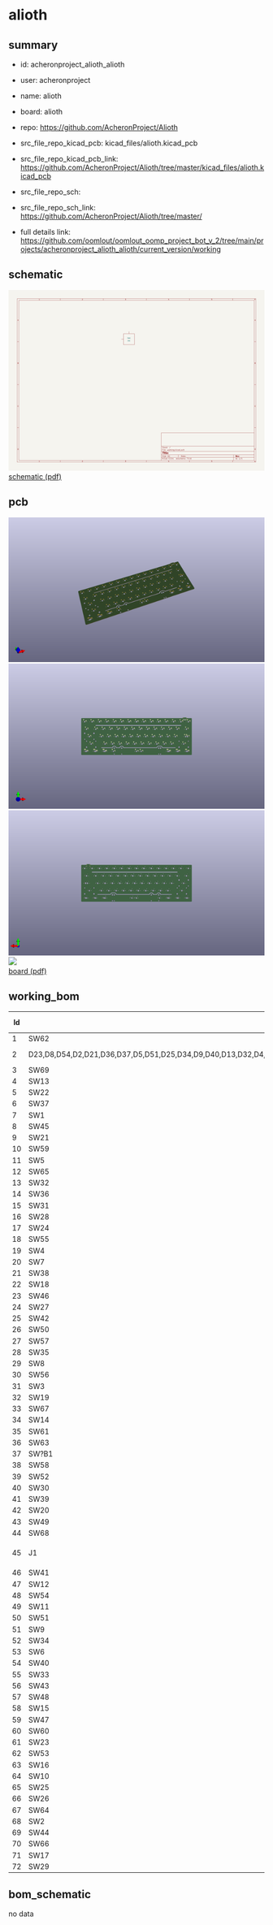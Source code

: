 # alioth
 
## summary 
* id: acheronproject_alioth_alioth
* user: acheronproject
* name: alioth
* board: alioth
* repo: https://github.com/AcheronProject/Alioth
* src_file_repo_kicad_pcb: kicad_files/alioth.kicad_pcb
* src_file_repo_kicad_pcb_link: https://github.com/AcheronProject/Alioth/tree/master/kicad_files/alioth.kicad_pcb


* src_file_repo_sch: 
* src_file_repo_sch_link: https://github.com/AcheronProject/Alioth/tree/master/
* full details link: https://github.com/oomlout/oomlout_oomp_project_bot_v_2/tree/main/projects/acheronproject_alioth_alioth/current_version/working  

## schematic  
![](working_schematic_600.png)  
[schematic (pdf)](working_schematic.pdf) 






















## pcb  
![](working_3d_600.png) 
![](working_3d_front_600.png)  
![](working_3d_back_600.png)  
![](working_600.png)  
[board (pdf)](working.pdf)  

## working_bom
| Id | Designator | Footprint | Quantity | Designation | Supplier and ref |  | None | 
| --- | --- | --- | --- | --- | --- | --- | --- | 
| 1 | SW62 | MX125 | 1 | RCTRL |  |  | [''] | 
| 2 | D23,D8,D54,D2,D21,D36,D37,D5,D51,D25,D34,D9,D40,D13,D32,D4,D22,D59,D16,D62,D26,D60,D53,D43,D55,D19,D27,D58,D38,D35,D17,D24,D33,D52,D44,D12,D31,D6,D39,D1,D46,D45,D61,D48,D18,D7,D28,D15,D29,D20,D11,D14,D41,D30,D3,D49,D56,D57,D47,D10,D50,D42 | D_SOD-123 | 62 | 1N4148W |  |  | [''] | 
| 3 | SW69 | MX150 | 1 | RCTRL |  |  | [''] | 
| 4 | SW13 | MX100 | 1 | PLUS |  |  | [''] | 
| 5 | SW22 | MX100 | 1 | Y |  |  | [''] | 
| 6 | SW37 | MX100 | 1 | J |  |  | [''] | 
| 7 | SW1 | MX100 | 1 | ESC |  |  | [''] | 
| 8 | SW45 | MX100 | 1 | Z |  |  | [''] | 
| 9 | SW21 | MX100 | 1 | T |  |  | [''] | 
| 10 | SW59 | MX125 | 1 | RALT |  |  | [''] | 
| 11 | SW5 | MX100 | 1 | 4 |  |  | [''] | 
| 12 | SW65 | MX150 | 1 | LALT |  |  | [''] | 
| 13 | SW32 | MX100 | 1 | S |  |  | [''] | 
| 14 | SW36 | MX100 | 1 | H |  |  | [''] | 
| 15 | SW31 | MX100 | 1 | A |  |  | [''] | 
| 16 | SW28 | MX100 | 1 | RBRKT |  |  | [''] | 
| 17 | SW24 | MX100 | 1 | I |  |  | [''] | 
| 18 | SW55 | MX125 | 1 | LCTRL |  |  | [''] | 
| 19 | SW4 | MX100 | 1 | 3 |  |  | [''] | 
| 20 | SW7 | MX100 | 1 | 6 |  |  | [''] | 
| 21 | SW38 | MX100 | 1 | K |  |  | [''] | 
| 22 | SW18 | MX100 | 1 | W |  |  | [''] | 
| 23 | SW46 | MX100 | 1 | X |  |  | [''] | 
| 24 | SW27 | MX100 | 1 | LBRKT |  |  | [''] | 
| 25 | SW42 | MX225R | 1 | ENTER |  |  | [''] | 
| 26 | SW50 | MX100 | 1 | M |  |  | [''] | 
| 27 | SW57 | MX125 | 1 | LALT |  |  | [''] | 
| 28 | SW35 | MX100 | 1 | G |  |  | [''] | 
| 29 | SW8 | MX100 | 1 | 7 |  |  | [''] | 
| 30 | SW56 | MX125 | 1 | LWIN |  |  | [''] | 
| 31 | SW3 | MX100 | 1 | 2 |  |  | [''] | 
| 32 | SW19 | MX100 | 1 | E |  |  | [''] | 
| 33 | SW67 | MX150 | 1 | RALT |  |  | [''] | 
| 34 | SW14 | MX100 | 1 | LBKSP |  |  | [''] | 
| 35 | SW61 | MX125 | 1 | FN |  |  | [''] | 
| 36 | SW63 | MX150 | 1 | LCTRL |  |  | [''] | 
| 37 | SW?B1 | MX100 | 1 | B |  |  | [''] | 
| 38 | SW58 | MX625R | 1 | SPACE |  |  | [''] | 
| 39 | SW52 | MX100 | 1 | DOT |  |  | [''] | 
| 40 | SW30 | MX175 | 1 | CAPS |  |  | [''] | 
| 41 | SW39 | MX100 | 1 | L |  |  | [''] | 
| 42 | SW20 | MX100 | 1 | R |  |  | [''] | 
| 43 | SW49 | MX100 | 1 | N |  |  | [''] | 
| 44 | SW68 | MX100 | 1 | RWIN |  |  | [''] | 
| 45 | J1 | TYPE-C-31-M-12 | 1 | TYPE-C-31-M12_13 |  |  | [''] | 
| 46 | SW41 | MX100 | 1 | APOST |  |  | [''] | 
| 47 | SW12 | MX100 | 1 | MINUS |  |  | [''] | 
| 48 | SW54 | MX275 | 1 | RSHFT |  |  | [''] | 
| 49 | SW11 | MX100 | 1 | 0 |  |  | [''] | 
| 50 | SW51 | MX100 | 1 | COMMA |  |  | [''] | 
| 51 | SW9 | MX100 | 1 | 8 |  |  | [''] | 
| 52 | SW34 | MX100 | 1 | F |  |  | [''] | 
| 53 | SW6 | MX100 | 1 | 5 |  |  | [''] | 
| 54 | SW40 | MX100 | 1 | QUOTE |  |  | [''] | 
| 55 | SW33 | MX100 | 1 | D |  |  | [''] | 
| 56 | SW43 | MX125 | 1 | STEPPED |  |  | [''] | 
| 57 | SW48 | MX100 | 1 | V |  |  | [''] | 
| 58 | SW15 | MX100 | 1 | RBKSP |  |  | [''] | 
| 59 | SW47 | MX100 | 1 | C |  |  | [''] | 
| 60 | SW60 | MX125 | 1 | RWIN |  |  | [''] | 
| 61 | SW23 | MX100 | 1 | U |  |  | [''] | 
| 62 | SW53 | MX100 | 1 | SLASH |  |  | [''] | 
| 63 | SW16 | MX150 | 1 | TAB |  |  | [''] | 
| 64 | SW10 | MX100 | 1 | 9 |  |  | [''] | 
| 65 | SW25 | MX100 | 1 | O |  |  | [''] | 
| 66 | SW26 | MX100 | 1 | P |  |  | [''] | 
| 67 | SW64 | MX100 | 1 | LWIN |  |  | [''] | 
| 68 | SW2 | MX100 | 1 | 1 |  |  | [''] | 
| 69 | SW44 | MX225 | 1 | LSHFT |  |  | [''] | 
| 70 | SW66 | MX700R | 1 | SPACE |  |  | [''] | 
| 71 | SW17 | MX100 | 1 | Q |  |  | [''] | 
| 72 | SW29 | MX150 | 1 | BKSLSH |  |  | [''] | 


## bom_schematic
no data


